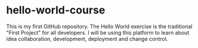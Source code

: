 # hello-world-course
This is my first GitHub repository. The Hello World exercise is the traditional "First Project" for all developers. I will be using this platform to learn about idea collaboration, development, deployment and change control.
